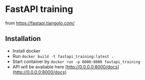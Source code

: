 # FastAPI training 
from https://fastapi.tiangolo.com/

## Installation
- Install docker
- Run `docker build -t fastapi_training:latest .`
- Start container by `docker run -p 8000:8000 fastapi_training`
- API will be avaliable here [http://0.0.0.0:8000/docs](http://0.0.0.0:8000/docs)



